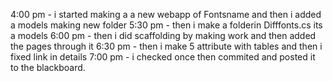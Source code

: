 4:00 pm - i started making a a new webapp of Fontsname and then i added a models making new folder
5:30 pm - then i make a folderin Difffonts.cs its a models
6:00 pm - then i did scaffolding by making work and then added the pages through it
6:30 pm - then i make 5 attribute with tables and then i fixed link in details 
7:00 pm - i checked once then commited and posted it to the blackboard.